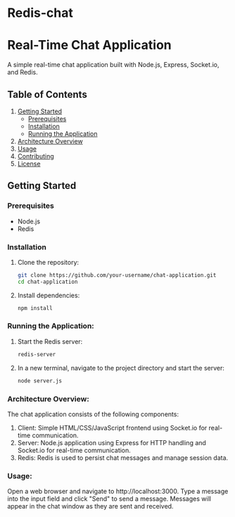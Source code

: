# Redis-chat

# Real-Time Chat Application

A simple real-time chat application built with Node.js, Express, Socket.io, and Redis.

## Table of Contents

1. [Getting Started](#getting-started)
   - [Prerequisites](#prerequisites)
   - [Installation](#installation)
   - [Running the Application](#running-the-application)
2. [Architecture Overview](#architecture-overview)
3. [Usage](#usage)
4. [Contributing](#contributing)
5. [License](#license)

## Getting Started

### Prerequisites

- Node.js
- Redis

### Installation

1. Clone the repository:
   ```bash
   git clone https://github.com/your-username/chat-application.git
   cd chat-application
   
2. Install dependencies:
   ```bash
   npm install
   
### Running the Application:

1. Start the Redis server:
   ```bash
   redis-server
   
2. In a new terminal, navigate to the project directory and start the server:
   ```bash
   node server.js

### Architecture Overview:

The chat application consists of the following components:

1. Client: Simple HTML/CSS/JavaScript frontend using Socket.io for real-time communication.
2. Server: Node.js application using Express for HTTP handling and Socket.io for real-time communication.
3. Redis: Redis is used to persist chat messages and manage session data.

### Usage:

Open a web browser and navigate to http://localhost:3000.
Type a message into the input field and click "Send" to send a message.
Messages will appear in the chat window as they are sent and received.


